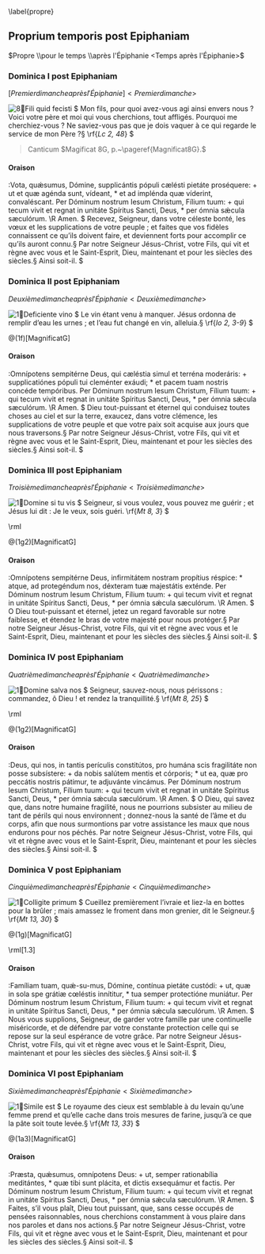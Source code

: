 \label{propre}

## Proprium temporis post Epiphaniam

$Propre \\pour le temps \\après l'Épiphanie <Temps après l'Épiphanie>$

### Dominica I post Epiphaniam

$[Premier dimanche après l'Épiphanie] <Premier dimanche>$

![8:ant:Fili quid fecisti](fili_quid)
$
Mon fils, pour quoi avez-vous agi ainsi envers nous ? Voici votre père et moi qui vous cherchions, tout affligés. Pourquoi me cherchiez-vous ? Ne saviez-vous pas que je dois vaquer à ce qui regarde le service de mon Père ?§
\rf{_Lc 2, 48_}
$

> Canticum
> $Magificat 8G, p.~\pageref{Magnificat8G}.$

#### Oraison

:Vota, quǽsumus, Dómine, supplicántis pópuli cælésti pietáte proséquere: +
ut et quæ agénda sunt, vídeant, \* et ad implénda quæ víderint, convaléscant.
Per Dóminum nostrum Iesum Christum, Fílium tuum: +
qui tecum vivit et regnat in unitáte Spíritus Sancti, Deus, \* per ómnia sǽcula sæculórum. \R Amen.
$
Recevez, Seigneur, dans votre céleste bonté, les vœux et les supplications de votre peuple ;
et faites que vos fidèles connaissent ce qu’ils doivent faire, et deviennent forts pour accomplir ce qu’ils auront connu.§
Par notre Seigneur Jésus-Christ, votre Fils, qui vit et règne avec vous et le Saint-Esprit, Dieu, maintenant et pour les siècles des siècles.§
Ainsi soit-il.
$

### Dominica II post Epiphaniam

$Deuxième dimanche après l'Épiphanie <Deuxième dimanche>$

![1:ant:Deficiente vino](deficiente)
$
Le vin étant venu à manquer. Jésus ordonna de remplir d’eau les urnes ;
et l’eau fut changé en vin, alleluia.§
\rf{_Io 2, 3-9_}
$

@(1f)[MagnificatG]

#### Oraison

:Omnípotens sempitérne Deus, qui cæléstia simul et terréna moderáris: +
supplicatiónes pópuli tui cleménter exáudi; \* et pacem tuam nostris concéde tempóribus.
Per Dóminum nostrum Iesum Christum, Fílium tuum: +
qui tecum vivit et regnat in unitáte Spíritus Sancti, Deus, \* per ómnia sǽcula sæculórum. \R Amen.
$
Dieu tout-puissant et éternel qui conduisez toutes choses au ciel et sur la terre, exaucez,
dans votre clémence, les supplications de votre peuple et que votre paix soit acquise aux jours que nous traversons.§
Par notre Seigneur Jésus-Christ, votre Fils, qui vit et règne avec vous et le Saint-Esprit, Dieu, maintenant et pour les siècles des siècles.§
Ainsi soit-il.
$

### Dominica III post Epiphaniam

$Troisième dimanche après l'Épiphanie <Troisième dimanche>$

![1:ant:Domine si tu vis](domine_si_tu)
$
Seigneur, si vous voulez, vous pouvez me guérir ; et Jésus lui dit : Je le veux, sois guéri.
\rf{_Mt 8, 3_}
$

\rml

@(1g2)[MagnificatG]

#### Oraison

:Omnípotens sempitérne Deus, infirmitátem nostram propítius réspice: \*
atque, ad protegéndum nos, déxteram tuæ majestátis exténde.
Per Dóminum nostrum Iesum Christum, Fílium tuum: +
qui tecum vivit et regnat in unitáte Spíritus Sancti, Deus, \* per ómnia sǽcula sæculórum. \R Amen.
$
O Dieu tout-puissant et éternel, jetez un regard favorable sur notre faiblesse, et étendez le bras de votre majesté pour nous protéger.§
Par notre Seigneur Jésus-Christ, votre Fils, qui vit et règne avec vous
et le Saint-Esprit, Dieu, maintenant et pour les siècles des siècles.§
Ainsi soit-il.
$

### Dominica IV post Epiphaniam

$Quatrième dimanche après l'Épiphanie <Quatrième dimanche>$

![1:ant:Domine salva nos](domine_salva)
$
Seigneur, sauvez-nous, nous périssons : commandez, ô Dieu !
et rendez la tranquillité.§
\rf{_Mt 8, 25_}
$

\rml

@(1g2)[MagnificatG]

#### Oraison

:Deus, qui nos, in tantis perículis constitútos, pro humána scis fragilitáte non posse subsístere: +
da nobis salútem mentis et córporis; \* ut ea, quæ pro peccátis nostris pátimur, te adjuvánte vincámus.
Per Dóminum nostrum Iesum Christum, Fílium tuum: +
qui tecum vivit et regnat in unitáte Spíritus Sancti, Deus, \* per ómnia sǽcula sæculórum. \R Amen.
$
O Dieu, qui savez que, dans notre humaine fragilité, nous ne pourrions subsister au milieu de tant de périls qui nous environnent ; donnez-nous la santé de l’âme et du corps, afin que nous surmontions par votre assistance les maux que nous endurons pour nos péchés. Par notre Seigneur Jésus-Christ, votre Fils, qui vit et règne avec vous et le Saint-Esprit, Dieu, maintenant et pour les siècles des siècles.§
Ainsi soit-il.
$

### Dominica V post Epiphaniam

$Cinquième dimanche après l'Épiphanie <Cinquième dimanche>$

![1:ant:Colligite primum](colligite)
$
Cueillez premièrement l’ivraie et liez-la en bottes pour la brûler ;
mais amassez le froment dans mon grenier, dit le Seigneur.§
\rf{_Mt 13, 30_}
$

@(1g)[MagnificatG]

\rml[1.3]

#### Oraison

:Famíliam tuam, quǽ\-su\-mus, Dómine, contínua pietáte custódi: +
ut, quæ in sola spe grátiæ cœléstis innítitur, \* tua semper protectióne muniátur.
Per Dóminum nostrum Iesum Christum, Fílium tuum: +
qui tecum vivit et regnat in unitáte Spíritus Sancti, Deus, \* per ómnia sǽcula sæculórum. \R Amen.
$
Nous vous supplions, Seigneur, de garder votre famille par une continuelle miséricorde, et de défendre par votre constante protection celle qui se repose sur la seul espérance de votre grâce. Par notre Seigneur Jésus-Christ, votre Fils, qui vit et règne avec vous et le Saint-Esprit, Dieu, maintenant et pour les siècles des siècles.§
Ainsi soit-il.
$

### Dominica VI post Epiphaniam

$Sixième dimanche après l'Épiphanie <Sixième dimanche>$

![1:ant:Simile est](simile)
$
Le royaume des cieux est semblable à du levain qu’une femme prend et qu’elle cache dans trois mesures de farine,
jusqu’à ce que la pâte soit toute levée.§
\rf{_Mt 13, 33_}
$

@(1a3)[MagnificatG]

#### Oraison

:Præsta, quǽsumus, omnípotens Deus: +
ut, semper rationabília meditántes, \* quæ tibi sunt plácita, et dictis exsequámur et factis.
Per Dóminum nostrum Iesum Christum, Fílium tuum: +
qui tecum vivit et regnat in unitáte Spíritus Sancti, Deus, \* per ómnia sǽcula sæculórum. \R Amen.
$
Faites, s’il vous plaît, Dieu tout puissant, que, sans cesse occupés de pensées raisonnables,
nous cherchions constamment à vous plaire dans nos paroles et dans nos actions.§
Par notre Seigneur Jésus-Christ, votre Fils, qui vit et règne avec vous et le Saint-Esprit, Dieu, maintenant et pour les siècles des siècles.§
Ainsi soit-il.
$
